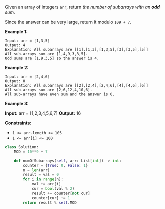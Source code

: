 Given an array of integers  `arr`, return  _the number of subarrays with an  **odd**  sum_.

Since the answer can be very large, return it modulo  `109 + 7`.

**Example 1:**
```
Input: arr = [1,3,5]
Output: 4
Explanation: All subarrays are [[1],[1,3],[1,3,5],[3],[3,5],[5]]
All sub-arrays sum are [1,4,9,3,8,5].
Odd sums are [1,9,3,5] so the answer is 4.
```

**Example 2:**
```
Input: arr = [2,4,6]
Output: 0
Explanation: All subarrays are [[2],[2,4],[2,4,6],[4],[4,6],[6]]
All sub-arrays sum are [2,6,12,4,10,6].
All sub-arrays have even sum and the answer is 0.
```

**Example 3:**

**Input:** arr = [1,2,3,4,5,6,7]
**Output:** 16

**Constraints:**

-   `1 <= arr.length <= 105`
-   `1 <= arr[i] <= 100`

```python
class Solution:
    MOD = 10**9 + 7

    def numOfSubarrays(self, arr: List[int]) -> int:
        counter = {True: 0, False: 1}
        n = len(arr)
        result = val = 0
        for i in range(n):
            val += arr[i]
            cur = bool(val % 2)
            result += counter[not cur]
            counter[cur] += 1
        return result % self.MOD
```